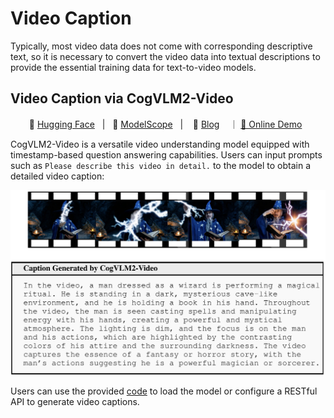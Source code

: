 # Video Caption

Typically, most video data does not come with corresponding descriptive text, so it is necessary to convert the video
data into textual descriptions to provide the essential training data for text-to-video models.

## Video Caption via CogVLM2-Video

<p align="center">
🤗 <a href="https://huggingface.co/THUDM/cogvlm2-video-llama3-chat">Hugging Face</a>&nbsp&nbsp | &nbsp&nbsp🤖 <a href="https://modelscope.cn/models/ZhipuAI/cogvlm2-video-llama3-chat">ModelScope</a>&nbsp&nbsp | &nbsp&nbsp 📑 <a href="https://cogvlm2-video.github.io/">Blog</a> &nbsp&nbsp ｜ <a href="http://cogvlm2-online.cogviewai.cn:7868/">💬 Online Demo</a>&nbsp&nbsp
</p>

CogVLM2-Video is a versatile video understanding model equipped with timestamp-based question answering capabilities.
Users can input prompts such as `Please describe this video in detail.` to the model to obtain a detailed video caption:
<div align="center">
    <a href="https://cogvlm2-video.github.io/"><img width="600px" height="auto" src="./assests/cogvlm2-video-example.png"></a>
</div>

Users can use the provided [code](https://github.com/THUDM/CogVLM2/tree/main/video_demo) to load the model or configure a RESTful API to generate video captions.